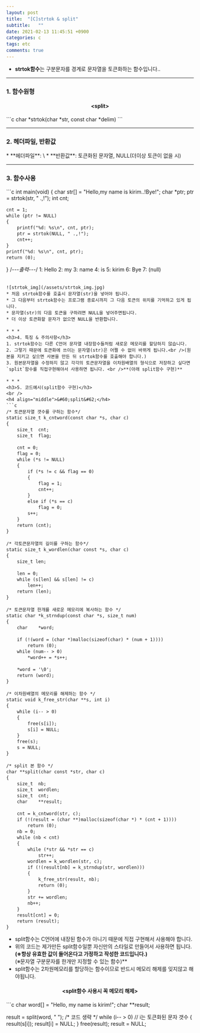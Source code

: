 ```yaml
---
layout: post
title:  "[C]strtok & split"
subtitle:   ""
date: 2021-02-13 11:45:51 +0900
categories: c
tags: etc
comments: true 
---
```


* **strtok함수**는 구분문자를 경계로 문자열을 토큰화하는 함수입니다..

* * *
<h3>1. 함수원형</h3>
<h4 align="middle">&#60;split&#62;</h4>
```c
char *strtok(char *str, const char *delim)
```

* * *
<h3>2. 헤더파일, 반환값</h3>
* **헤더파일**: \<string.h\>
* **반환값**: 토큰화된 문자열, NULL(더이상 토큰이 없을 시)

* * *
<h3>3. 함수사용</h3>
```c
int main(void)
{
	char str[] = "Hello,my name is kirim..!Bye!";
	char *ptr;
	ptr = strtok(str, " .,!");
    int cnt;

    cnt = 1;
	while (ptr != NULL)
	{
		printf("%d: %s\n", cnt, ptr);
		ptr = strtok(NULL, " .,!");
        cnt++;
	}
    printf("%d: %s\n", cnt, ptr);
	return (0);
}
/*---출력---*/
1: Hello
2: my
3: name
4: is
5: kirim
6: Bye
7: (null)
```

![strtok_img](/assets/strtok_img.jpg)
* 처음 strtok함수를 호출시 문자열(str)을 넣어야 됩니다.
* 그 다음부터 strtok함수는 프로그램 종료시까지 그 다음 토큰의 위치를 기억하고 있게 됩니다.
* 문자열(str)의 다음 토큰을 구하려면 NULL을 넣어주면됩니다.
* 더 이상 토큰화할 문자가 없으면 NULL을 반환합니다.

* * *
<h3>4. 특징 & 주의사항</h3>
1. strtok함수는 다른 C언어 문자열 내장함수들처럼 새로운 메모리를 할당하지 않습니다.
2. 그렇기 때문에 토큰화에 쓰이는 문자열(str)은 어쩔 수 없이 바뀌게 됩니다.<br />(원본을 지키고 싶으면 사본을 만든 뒤 strtok함수를 호출해야 합니다.)
3. 원본문자열을 수정하지 않고 각각의 토큰문자열을 이차원배열의 형식으로 저장하고 싶다면 `split`함수를 직접구현해야서 사용하면 됩니다. <br />**(아래 split함수 구현)**

* * *
<h3>5. 코드예시(split함수 구현)</h3>
<br />
<h4 align="middle">&#60;split&#62;</h4>
```c
/* 토큰문자열 갯수를 구하는 함수*/
static size_t k_cntword(const char *s, char c)
{
	size_t	cnt;
	size_t	flag;

	cnt = 0;
	flag = 0;
	while (*s != NULL)
	{
		if (*s != c && flag == 0)
		{
			flag = 1;
			cnt++;
		}
		else if (*s == c)
			flag = 0;
		s++;
	}
	return (cnt);
}

/* 각토큰문자열의 길이를 구하는 함수*/
static size_t k_wordlen(char const *s, char c)
{
	size_t len;

	len = 0;
	while (s[len] && s[len] != c)
		len++;
	return (len);
}

/* 토큰문자열 한개를 새로운 메모리에 복사하는 함수 */
static char *k_strndup(const char *s, size_t num)
{
	char	*word;

	if (!(word = (char *)malloc(sizeof(char) * (num + 1))))
		return (0);
	while (num-- > 0)
		*word++ = *s++;

	*word = '\0';
	return (word);
}

/* 이차원배열의 메모리를 해제하는 함수 */
static void k_free_str(char **s, int i)
{
	while (i-- > 0)
	{
		free(s[i]);
		s[i] = NULL;
	}
	free(s);
	s = NULL;
}

/* split 본 함수 */
char **split(char const *str, char c)
{
	size_t	nb;
	size_t	wordlen;
	size_t	cnt;
	char    **result;

	cnt = k_cntword(str, c);
	if (!(result = (char **)malloc(sizeof(char *) * (cnt + 1))))
		return (0);
	nb = 0;
	while (nb < cnt)
	{
		while (*str && *str == c)
			str++;
		wordlen = k_wordlen(str, c);
		if (!(result[nb] = k_strndup(str, wordlen)))
		{
			k_free_str(result, nb);
			return (0);
		}
		str += wordlen;
		nb++;
	}
	result[cnt] = 0;
	return (result);
}
```

* split함수는 C언어에 내장된 함수가 아니기 때문에 직접 구현해서 사용해야 합니다.
* 위의 코드는 제가만든 split함수일뿐 자신만의 스타일로 만들어서 사용하면 됩니다.<br />**(※항상 유효한 값이 들어온다고 가정하고 작성한 코드입니다.)**<br />(※문자열 구분문자를 한개만 지정할 수 있는 함수)**
* split함수는 2차원메모리를 할당하는 함수이므로 반드시 메모리 해제를 잊지않고 해야됩니다.
<h4 align="middle">&#60;split함수 사용시 꼭 메모리 해제&#62;</h4>
```c
char word[] = "Hello, my name is kirim!";
char **result;

result = split(word, " ");
/*
코드 생략
*/
while (i-- > 0)      // i는 토큰화된 문자 갯수
{
	result(s[i]);
	result[i] = NULL;
}
free(result);
result = NULL;
```
